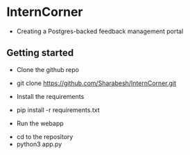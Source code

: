 # InternCorner
* Creating a Postgres-backed feedback management portal


## Getting started 

* Clone the github repo 
- git clone https://github.com/Sharabesh/InternCorner.git
* Install the requirements 
 - pip install -r requirements.txt
* Run the webapp 
- cd to the repository 
- python3 app.py
